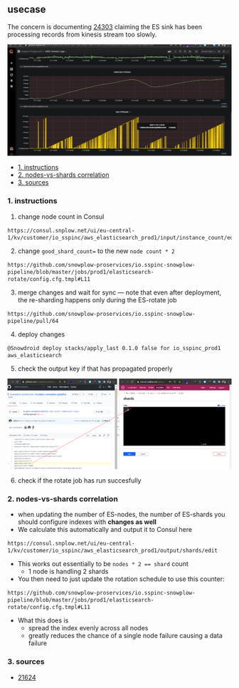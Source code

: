 ## usecase
The concern is documenting [24303](https://snowplow.zendesk.com/agent/tickets/24303) claiming the ES sink has been processing records from kinesis stream too slowly. 

![large_lag](../assets/img002149.png)

<!-- TOC -->

- [1. instructions](#1-instructions)
- [2. nodes-vs-shards correlation](#2-nodes-vs-shards-correlation)
- [3. sources](#3-sources)

<!-- /TOC -->

### 1. instructions
1. change node count in Consul

```
https://consul.snplow.net/ui/eu-central-1/kv/customer/io_sspinc/aws_elasticsearch_prod1/input/instance_count/edit 
```

2. change `good_shard_count=` to the new `node count * 2`

```
https://github.com/snowplow-proservices/io.sspinc-snowplow-pipeline/blob/master/jobs/prod1/elasticsearch-rotate/config.cfg.tmpl#L11
```

3. merge changes and wait for sync — note that even after deployment, the re-sharding happens only during the ES-rotate job

```
https://github.com/snowplow-proservices/io.sspinc-snowplow-pipeline/pull/64
```

4. deploy changes

```
@Snowdroid deploy stacks/apply_last 0.1.0 false for io_sspinc_prod1 aws_elasticsearch
```

5. check the output key if that has propagated properly

![edit_rotate_job_config_when_scaling_horizontally](../assets/img002290.png)

6. check if the rotate job has run succesfully

### 2. nodes-vs-shards correlation
* when updating the number of ES-nodes, the number of ES-shards you should configure indexes with **changes as well**
* We calculate this automatically and output it to Consul here

```
https://consul.snplow.net/ui/eu-central-1/kv/customer/io_sspinc/aws_elasticsearch_prod1/output/shards/edit
```

* This works out essentially to be `nodes * 2 == shard` count 
    * 1 node is handling 2 shards
* You then need to just update the rotation schedule to use this counter:

```
https://github.com/snowplow-proservices/io.sspinc-snowplow-pipeline/blob/master/jobs/prod1/elasticsearch-rotate/config.cfg.tmpl#L11
```

* What this does is
    * spread the index evenly across all nodes 
    * greatly reduces the chance of a single node failure causing a data failure


### 3. sources
* [21624](https://snowplow.zendesk.com/agent/tickets/21624)


